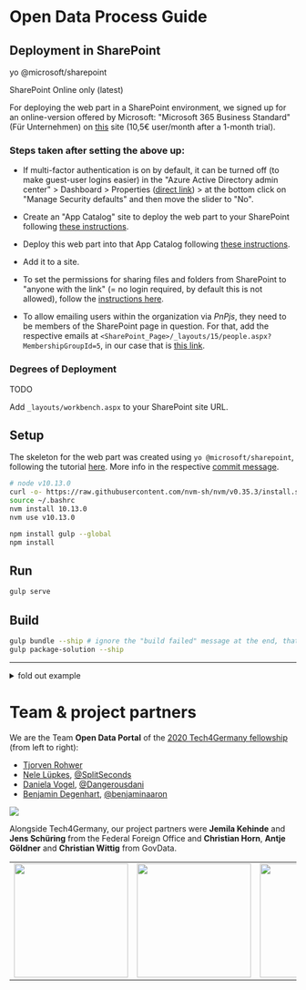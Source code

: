 # Open Data Process Guide


## Deployment in SharePoint

yo @microsoft/sharepoint

SharePoint Online only (latest)

For deploying the web part in a SharePoint environment, we signed up for an online-version offered by Microsoft: "Microsoft 365 Business Standard" (Für Unternehmen) on [this](https://www.microsoft.com/de-de/microsoft-365/business/compare-all-microsoft-365-business-products?tab=2&market=de) site (10,5€ user/month after a 1-month trial).

### Steps taken after setting the above up:

- If multi-factor authentication is on by default, it can be turned off (to make guest-user logins easier) in the "Azure Active Directory admin center" > Dashboard > Properties ([direct link](https://aad.portal.azure.com/#blade/Microsoft_AAD_IAM/ActiveDirectoryMenuBlade/Properties)) > at the bottom click on "Manage Security defaults" and then move the slider to "No".

- Create an "App Catalog" site to deploy the web part to your SharePoint following [these instructions](https://docs.microsoft.com/en-us/sharepoint/use-app-catalog).

- Deploy this web part into that App Catalog following [these instructions](https://docs.microsoft.com/en-us/sharepoint/dev/spfx/web-parts/get-started/hosting-webpart-from-office-365-cdn).

- Add it to a site.

- To set the permissions for sharing files and folders from SharePoint to "anyone with the link" (= no login required, by default this is not allowed), follow the [instructions here](https://docs.microsoft.com/en-US/sharepoint/change-external-sharing-site).

- To allow emailing users within the organization via *PnPjs*, they need to be members of the SharePoint page in question. For that, add the respective emails at `<SharePoint_Page>/_layouts/15/people.aspx?MembershipGroupId=5`, in our case that is [this link](https://opendataprocess.sharepoint.com/sites/Guido/_layouts/15/people.aspx?MembershipGroupId=5).

### Degrees of Deployment

TODO

Add `_layouts/workbench.aspx` to your SharePoint site URL.

## Setup

The skeleton for the web part was created using `yo @microsoft/sharepoint`, following the tutorial [here](point/dev/spfx/web-parts/get-started/build-a-hello-world-web-part). More info in the respective [commit message](https://github.com/tech4germany/open-data-process-guide/commit/d3f418f64628d94720e3f6f8749c4c67d72d0eb3).

```sh
# node v10.13.0
curl -o- https://raw.githubusercontent.com/nvm-sh/nvm/v0.35.3/install.sh | bash
source ~/.bashrc
nvm install 10.13.0
nvm use v10.13.0

npm install gulp --global
npm install
```

## Run

```sh
gulp serve
```

## Build

```sh
gulp bundle --ship # ignore the "build failed" message at the end, that's a bug and not true
gulp package-solution --ship 
```

---

<details>

<summary>fold out example</summary>

Cool right?! :sunglasses:

</details>

# Team & project partners

We are the Team **Open Data Portal** of the [2020 Tech4Germany fellowship](https://tech.4germany.org/fellowship-2020/) (from left to right):
- [Tjorven Rohwer](https://www.linkedin.com/in/tjorvenrohwer/)
- [Nele Lüpkes](https://www.linkedin.com/in/nelel%C3%BCpkes/), [@SplitSeconds](https://github.com/SplitSeconds)
- [Daniela Vogel](https://www.linkedin.com/in/daniela-vogel/), [@Dangerousdani](https://github.com/Dangerousdani)
- [Benjamin Degenhart](https://www.linkedin.com/in/bdegenhart/), [@benjaminaaron](https://github.com/benjaminaaron)

<img src="https://user-images.githubusercontent.com/5141792/93686296-98ee4c80-fab5-11ea-877d-9ecf9dfbb2f7.jpg">

Alongside Tech4Germany, our project partners were **Jemila Kehinde** and **Jens Schüring** from the Federal Foreign Office and **Christian Horn**, **Antje Göldner** and **Christian Wittig** from GovData.

<table><tr><td>
<img src="https://user-images.githubusercontent.com/5141792/96272478-6cebbb80-0fce-11eb-91d3-d4e02af8fe6b.png"" width="200" ></td>
<td>
<img src="https://user-images.githubusercontent.com/5141792/96272475-6bba8e80-0fce-11eb-8d58-0bfc705f30da.png" width="200" ></td>
<td>
<img src="https://user-images.githubusercontent.com/5141792/96272480-6cebbb80-0fce-11eb-9924-fdb45ecd9a8f.png" width="200" ></td></tr></table>

